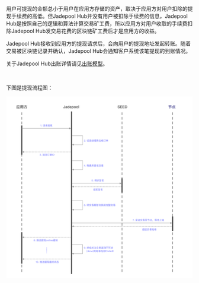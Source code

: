 用户可提现的金额总小于用户在应用方存储的资产，取决于应用方对用户扣除的提现手续费的高低。但Jadepool Hub并没有用户被扣除手续费的信息，Jadepool Hub是按照自己的逻辑和算法计算交易矿工费，所以应用方对用户收取的手续费扣除Jadepool Hub发交易花费的区块链矿工费后才是应用方的收益。

Jadepool Hub接收到应用方的提现请求后，会向用户的提现地址发起转账。随着交易被区块链记录并确认，Jadepool Hub会通知客户系统该笔提现的到账情况。

关于Jadepool Hub出账详情请见[出账模型](../term/transfer-pattern.html)。

<br>

下图是提现流程图：

![](image/withdraw-proc.png)
